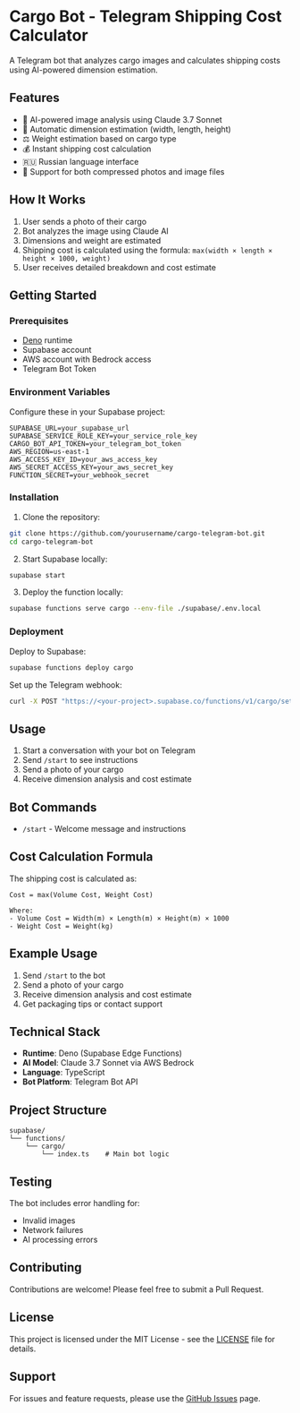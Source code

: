 # Cargo Bot - Telegram Shipping Cost Calculator

A Telegram bot that analyzes cargo images and calculates shipping costs using AI-powered dimension estimation.

## Features

- 🤖 AI-powered image analysis using Claude 3.7 Sonnet
- 📏 Automatic dimension estimation (width, length, height)
- ⚖️ Weight estimation based on cargo type
- 💰 Instant shipping cost calculation
- 🇷🇺 Russian language interface
- 📸 Support for both compressed photos and image files

## How It Works

1. User sends a photo of their cargo
2. Bot analyzes the image using Claude AI
3. Dimensions and weight are estimated
4. Shipping cost is calculated using the formula: `max(width × length × height × 1000, weight)`
5. User receives detailed breakdown and cost estimate

## Getting Started

### Prerequisites

- [Deno](https://deno.land/) runtime
- Supabase account
- AWS account with Bedrock access
- Telegram Bot Token

### Environment Variables

Configure these in your Supabase project:

```env
SUPABASE_URL=your_supabase_url
SUPABASE_SERVICE_ROLE_KEY=your_service_role_key
CARGO_BOT_API_TOKEN=your_telegram_bot_token
AWS_REGION=us-east-1
AWS_ACCESS_KEY_ID=your_aws_access_key
AWS_SECRET_ACCESS_KEY=your_aws_secret_key
FUNCTION_SECRET=your_webhook_secret
```

### Installation

1. Clone the repository:
```bash
git clone https://github.com/yourusername/cargo-telegram-bot.git
cd cargo-telegram-bot
```

2. Start Supabase locally:
```bash
supabase start
```

3. Deploy the function locally:
```bash
supabase functions serve cargo --env-file ./supabase/.env.local
```

### Deployment

Deploy to Supabase:
```bash
supabase functions deploy cargo
```

Set up the Telegram webhook:
```bash
curl -X POST "https://<your-project>.supabase.co/functions/v1/cargo/set-webhook?secret=<FUNCTION_SECRET>"
```

## Usage

1. Start a conversation with your bot on Telegram
2. Send `/start` to see instructions
3. Send a photo of your cargo
4. Receive dimension analysis and cost estimate

## Bot Commands

- `/start` - Welcome message and instructions

## Cost Calculation Formula

The shipping cost is calculated as:

```
Cost = max(Volume Cost, Weight Cost)

Where:
- Volume Cost = Width(m) × Length(m) × Height(m) × 1000
- Weight Cost = Weight(kg)
```

## Example Usage

1. Send `/start` to the bot
2. Send a photo of your cargo
3. Receive dimension analysis and cost estimate
4. Get packaging tips or contact support

## Technical Stack

- **Runtime**: Deno (Supabase Edge Functions)
- **AI Model**: Claude 3.7 Sonnet via AWS Bedrock
- **Language**: TypeScript
- **Bot Platform**: Telegram Bot API

## Project Structure

```
supabase/
└── functions/
    └── cargo/
        └── index.ts    # Main bot logic
```

## Testing

The bot includes error handling for:
- Invalid images
- Network failures
- AI processing errors

## Contributing

Contributions are welcome! Please feel free to submit a Pull Request.

## License

This project is licensed under the MIT License - see the [LICENSE](LICENSE) file for details.

## Support

For issues and feature requests, please use the [GitHub Issues](https://github.com/yourusername/cargo-telegram-bot/issues) page.